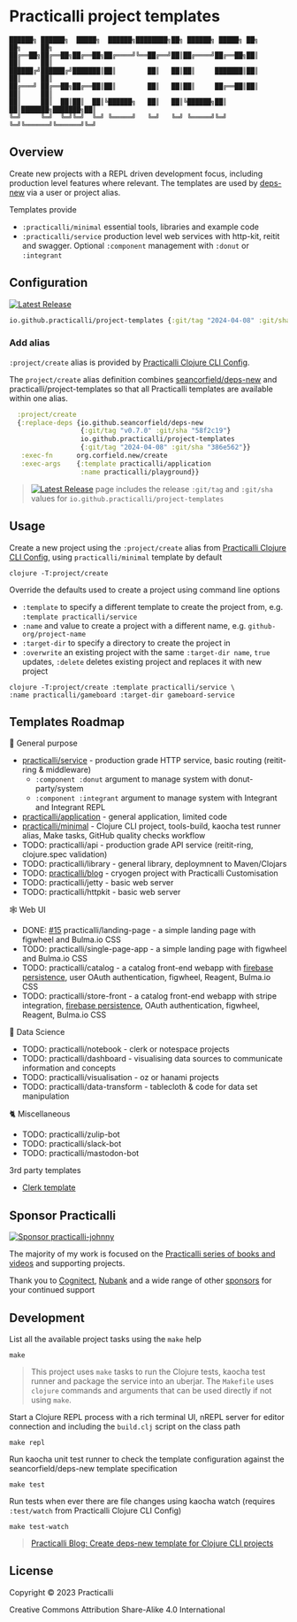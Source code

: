 # Practicalli project templates

```none
██████╗ ██████╗  █████╗  ██████╗████████╗██╗ ██████╗ █████╗ ██╗     ██╗     ██╗
██╔══██╗██╔══██╗██╔══██╗██╔════╝╚══██╔══╝██║██╔════╝██╔══██╗██║     ██║     ██║
██████╔╝██████╔╝███████║██║        ██║   ██║██║     ███████║██║     ██║     ██║
██╔═══╝ ██╔══██╗██╔══██║██║        ██║   ██║██║     ██╔══██║██║     ██║     ██║
██║     ██║  ██║██║  ██║╚██████╗   ██║   ██║╚██████╗██║  ██║███████╗███████╗██║
╚═╝     ╚═╝  ╚═╝╚═╝  ╚═╝ ╚═════╝   ╚═╝   ╚═╝ ╚═════╝╚═╝  ╚═╝╚══════╝╚══════╝╚═╝
```

## Overview

Create new projects with a REPL driven development focus, including production level features where relevant. The templates are used by [deps-new](https://github.com/seancorfield/deps-new) via a user or project alias.

Templates provide

- `:practicalli/minimal` essential tools, libraries and example code
- `:practicalli/service` production level web services with http-kit, reitit and swagger. Optional `:component` management with `:donut` or `:integrant`


## Configuration

[![Latest Release](https://img.shields.io/github/v/release/practicalli/project-templates?display_name=tag)](https://github.com/practicalli/project-templates/releases)

```clojure
io.github.practicalli/project-templates {:git/tag "2024-04-08" :git/sha "386e562"}
```

### Add alias

`:project/create` alias is provided by [Practicalli Clojure CLI Config](https://practical.li/clojure/clojure-cli/practicalli-config/).

The `project/create` alias definition combines [seancorfield/deps-new](https://github.com/seancorfield/deps-new) and practicalli/project-templates so that all Practicalli templates are available within one alias.

```clojure
  :project/create
  {:replace-deps {io.github.seancorfield/deps-new
                  {:git/tag "v0.7.0" :git/sha "58f2c19"}
                  io.github.practicalli/project-templates
                  {:git/tag "2024-04-08" :git/sha "386e562"}}
   :exec-fn      org.corfield.new/create
   :exec-args    {:template practicalli/application
                  :name practicalli/playground}}
```

> [![Latest Release](https://img.shields.io/github/v/release/practicalli/project-templates?display_name=tag)](https://github.com/practicalli/project-templates/releases) page includes the release `:git/tag` and `:git/sha` values for `io.github.practicalli/project-templates`


## Usage

Create a new project using the `:project/create` alias from [Practicalli Clojure CLI Config](https://practical.li/clojure/clojure-cli/practicalli-config/), using `practicalli/minimal` template by default

```shell
clojure -T:project/create
```

Override the defaults used to create a project using command line options

* `:template` to specify a different template to create the project from, e.g. `:template practicalli/service`
* `:name` and value to create a project with a different name, e.g. `github-org/project-name`
* `:target-dir` to specify a directory to create the project in
* `:overwrite` an existing project with the same `:target-dir name`, `true` updates, `:delete` deletes existing project and replaces it with new project

```shell
clojure -T:project/create :template practicalli/service \
:name practicalli/gameboard :target-dir gameboard-service
```


## Templates Roadmap

🧰 General purpose

* [practicalli/service](https://github.com/practicalli/project-templates/issues/2) - production grade HTTP service, basic routing (reitit-ring & middleware)
  * `:component :donut` argument to manage system with donut-party/system
  * `:component :integrant` argument to manage system with Integrant and Integrant REPL
* [practicalli/application](https://github.com/practicalli/project-templates/issues/4) - general application, limited code
* [practicalli/minimal](https://github.com/practicalli/project-templates/issues/19) - Clojure CLI project, tools-build, kaocha test runner alias, Make tasks, GitHub quality checks workflow
* TODO: practicalli/api - production grade API service (reitit-ring, clojure.spec validation)
* TODO: practicalli/library - general library, deploymnent to Maven/Clojars
* TODO: [practicalli/blog](https://github.com/practicalli/project-templates/issues/1) - cryogen project with Practicalli Customisation
* TODO: practicalli/jetty - basic web server
* TODO: practicalli/httpkit - basic web server

🕸️  Web UI

* DONE: [#15](https://github.com/practicalli/project-templates/issues/15) practicalli/landing-page - a simple landing page with figwheel and Bulma.io CSS
* TODO: practicalli/single-page-app - a simple landing page with figwheel and Bulma.io CSS
* TODO: practicalli/catalog - a catalog front-end webapp with [firebase persistence](https://firebase.google.com/), user OAuth authentication, figwheel, Reagent, Bulma.io CSS
* TODO: practicalli/store-front - a catalog front-end webapp with stripe integration, [firebase persistence](https://firebase.google.com/), OAuth authentication, figwheel, Reagent, Bulma.io CSS

🔬 Data Science ‍

* TODO: practicalli/notebook - clerk or notespace projects
* TODO: practicalli/dashboard - visualising data sources to communicate information and concepts
* TODO: practicalli/visualisation - oz or hanami projects
* TODO: practicalli/data-transform - tablecloth & code for data set manipulation

🐈 Miscellaneous

* TODO: practicalli/zulip-bot
* TODO: practicalli/slack-bot
* TODO: practicalli/mastodon-bot

3rd party templates

* [Clerk template](https://github.com/mentat-collective/clerk-utils/tree/main/resources/clerk_utils/custom)


## Sponsor Practicalli

[![Sponsor practicalli-johnny](https://raw.githubusercontent.com/practicalli/graphic-design/live/buttons/practicalli-github-sponsors-button.png)](https://github.com/sponsors/practicalli-johnny/)

The majority of my work is focused on the [Practicalli series of books and videos](https://practical.li/) and supporting projects.

Thank you to [Cognitect](https://www.cognitect.com/), [Nubank](https://nubank.com.br/) and a wide range of other [sponsors](https://github.com/sponsors/practicalli-johnny#sponsors) for your continued support


## Development

List all the available project tasks using the `make` help

```shell
make
```

> This project uses `make` tasks to run the Clojure tests, kaocha test runner and package the service into an uberjar.  The `Makefile` uses `clojure` commands and arguments that can be used directly if not using `make`.

Start a Clojure REPL process with a rich terminal UI, nREPL server for editor connection and including the `build.clj` script on the class path

```shell
make repl
```

Run kaocha unit test runner to check the template configuration against the seancorfield/deps-new template specification

```shell
make test
```

Run tests when ever there are file changes using kaocha watch (requires `:test/watch` from Practicalli Clojure CLI Config)

```shell
make test-watch
```

> [Practicalli Blog: Create deps-new template for Clojure CLI projects](https://practical.li/blog-staging/posts/create-deps-new-template-for-clojure-cli-projects/)

## License

Copyright © 2023 Practicalli

Creative Commons Attribution Share-Alike 4.0 International
